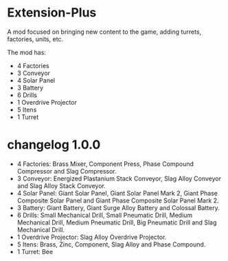 # Extension-Plus
A mod focused on bringing new content to the game, adding turrets, factories, units, etc.


The mod has:

- 4 Factories
- 3 Conveyor
- 4 Solar Panel
- 3 Battery
- 6 Drills
- 1 Overdrive Projector
- 5 Itens
- 1 Turret


# changelog 1.0.0


- 4 Factories: Brass Mixer, Component Press, Phase Compound Compressor and Slag Compressor.
- 3 Conveyor: Energized Plastanium Stack Conveyor, Slag Alloy Conveyor and Slag Alloy Stack Conveyor.
- 4 Solar Panel: Giant Solar Panel, Giant Solar Panel Mark 2, Giant Phase Composite Solar Panel and Giant Phase Composite Solar Panel Mark 2.
- 3 Battery: Giant Battery, Giant Surge Alloy Battery and Colossal Battery.
- 6 Drills: Small Mechanical Drill, Small Pneumatic Drill, Medium Mechanical Drill, Medium Pneumatic Drill, Big Pneumatic Drill and Slag Mechanical Drill.
- 1 Overdrive Projector: Slag Alloy Overdrive Projector.
- 5 Itens: Brass, Zinc, Component, Slag Alloy and Phase Compound.
- 1 Turret: Bee
